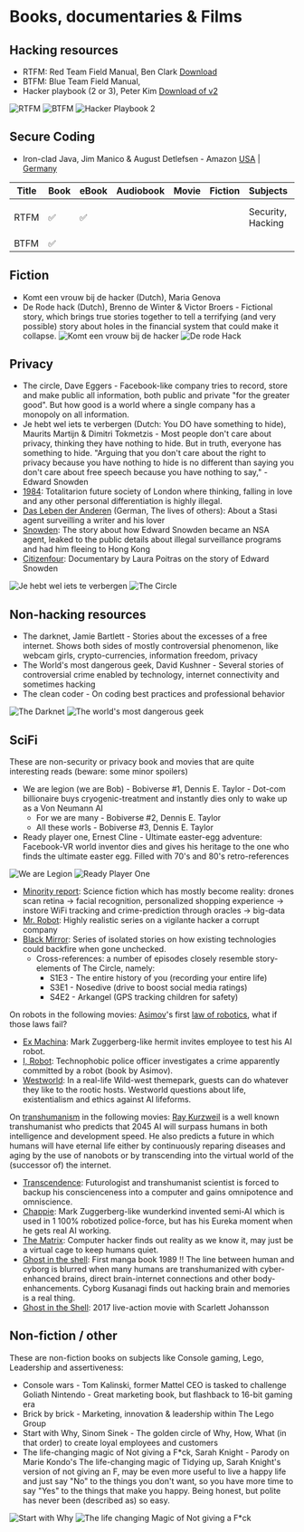 # Books, documentaries & Films


## Hacking resources
* RTFM: Red Team Field Manual, Ben Clark [Download](h)
* BTFM: Blue Team Field Manual, 
* Hacker playbook (2 or 3), Peter Kim [Download of v2](https://github.com/tanc7/hacking-books/blob/master/The%20Hacker%20Playbook%202%2C%20Practical%20Guide%20To%20Penetration%20Testing%20By%20Peter%20Kim.pdf)

![RTFM](rtfm.png)
![BTFM](btfm.png)
![Hacker Playbook 2](hacker_playbook.png)


## Secure Coding

* Iron-clad Java, Jim Manico & August Detlefsen - Amazon [USA](https://www.amazon.com/Iron-Clad-Java-Building-Secure-Applications/dp/0071835881/) | [Germany](https://www.amazon.de/Iron-Clad-Java-Building-Secure-Applications/dp/0071835881/)




| Title     | Book  | eBook | Audiobook | Movie | Fiction   | Subjects                      | Description                   | Downloads |
| --------- | ----- | ----- | --------- | ----- | --------- | ----------------------------- | ----------------------------- | --------- |
| RTFM      | ✅    | ✅    |           |       |           | Security, Hacking             | Red Team Field Manual         | [here](https://github.com/tanc7/hacking-books/blob/master/RTFM%20-%20Red%20Team%20Field%20Manual%20v3.pdf) |
| BTFM      | ✅    |       |           |       |           |



## Fiction
* Komt een vrouw bij de hacker (Dutch), Maria Genova
* De Rode hack (Dutch), Brenno de Winter & Victor Broers - Fictional story, which brings true stories together to tell a terrifying (and very possible) story about holes in the financial system that could make it collapse.
![Komt een vrouw bij de hacker](Komt_een_vrouw_bij_de_hacker.jpg)
![De rode Hack](de_rode_hack.jpg)



## Privacy
* The circle, Dave Eggers - Facebook-like company tries to record, store and make public all information, both public and private "for the greater good". But how good is a world where a single company has a monopoly on all information.
* Je hebt wel iets te verbergen (Dutch: You DO have something to hide),  Maurits Martijn & Dimitri Tokmetzis - Most people don't care about privacy, thinking they have nothing to hide. But in truth, everyone has something to hide. "Arguing that you don't care about the right to privacy because you have nothing to hide is no different than saying you don't care about free speech because you have nothing to say," - Edward Snowden
* [1984](https://www.imdb.com/title/tt0087803): Totalitarion future society of London where thinking, falling in love and any other personal differentiation is highly illegal.
* [Das Leben der Anderen](https://www.imdb.com/title/tt0405094) (German, The lives of others): About a Stasi agent surveilling a writer and his lover
* [Snowden](https://www.imdb.com/title/tt3774114): The story about how Edward Snowden became an NSA agent, leaked to the public details about illegal surveillance programs and had him fleeing to Hong Kong
* [Citizenfour](https://www.imdb.com/title/tt4044364): Documentary by Laura Poitras on the story of Edward Snowden

![Je hebt wel iets te verbergen](je_hebt_wel_iets_te_verbergen.jpg)
![The Circle](the_circle.jpg)


## Non-hacking resources
* The darknet, Jamie Bartlett - Stories about the excesses of a free internet. Shows both sides of mostly controversial phenomenon, like webcam girls, crypto-currencies, information freedom, privacy
* The World's most dangerous geek, David Kushner - Several stories of controversial crime enabled by technology, internet connectivity and sometimes hacking
* The clean coder - On coding best practices and professional behavior

![The Darknet](the_darknet.jpg) 
![The world's most dangerous geek](worlds_most_dangerous_geek.jpg) 


## SciFi
These are non-security or privacy book and movies that are quite interesting reads (beware: some minor spoilers)
* We are legion (we are Bob) - Bobiverse #1,  Dennis E. Taylor - Dot-com billionaire buys cryogenic-treatment and instantly dies only to wake up as a Von Neumann AI
  * For we are many - Bobiverse #2, Dennis E. Taylor 
  * All these worls - Bobiverse #3, Dennis E. Taylor
* Ready player one, Ernest Cline - Ultimate easter-egg adventure: Facebook-VR world inventor dies and gives his heritage to the one who finds the ultimate easter egg. Filled with 70's and 80's retro-references

![We are Legion](we_are_legion.jpg)
![Ready Player One](ready_player_one.jpg)

* [Minority report](https://www.imdb.com/title/tt0181689): Science fiction which has mostly become reality: drones scan retina -> facial recognition, personalized shopping experience -> instore WiFi tracking and crime-prediction through oracles -> big-data
* [Mr. Robot](https://www.imdb.com/title/tt4158110/): Highly realistic series on a vigilante hacker a corrupt company
* [Black Mirror](https://www.imdb.com/title/tt2085059): Series of isolated stories on how existing technologies could backfire when gone unchecked.
  * Cross-references: a number of episodes closely resemble story-elements of The Circle, namely:
    * S1E3 - The entire history of you (recording your entire life)
    * S3E1 - Nosedive (drive to boost social media ratings)
    * S4E2 - Arkangel (GPS tracking children for safety)


On robots in the following movies:
[Asimov](https://en.wikipedia.org/wiki/Isaac_Asimov)'s first [law of robotics](https://en.wikipedia.org/wiki/Three_Laws_of_Robotics), what if those laws fail?
* [Ex Machina](https://www.imdb.com/title/tt0470752): Mark Zuggerberg-like hermit invites employee to test his AI robot.
* [I, Robot](https://www.imdb.com/title/tt0343818): Technophobic police officer investigates a crime apparently committed by a robot (book by Asimov).
* [Westworld](https://www.imdb.com/title/tt0475784): In a real-life Wild-west themepark, guests can do whatever they like to the rootic hosts. Westworld questions about life, existentialism and ethics against AI lifeforms. 

On [transhumanism](https://en.wikipedia.org/wiki/Transhumanism) in the following movies:
[Ray Kurzweil](https://en.wikipedia.org/wiki/Ray_Kurzweil) is a well known transhumanist who predicts that 2045 AI will surpass humans in both intelligence and development speed. He also predicts a future in which humans
will have eternal life either by continuously reparing diseases and aging by the use of nanobots or by transcending into the virtual world of the (successor of) the internet.

* [Transcendence](https://www.imdb.com/title/tt2209764): Futurologist and transhumanist scientist is forced to backup his conscienceness into a computer and gains omnipotence and omniscience.
* [Chappie](https://www.imdb.com/title/tt1823672): Mark Zuggerberg-like wunderkind invented semi-AI which is used in 1 100% robotized police-force, but has his Eureka moment when he gets real AI working.
* [The Matrix](https://www.imdb.com/title/tt0133093): Computer hacker finds out reality as we know it, may just be a virtual cage to keep humans quiet.
* [Ghost in the shell](https://www.imdb.com/title/tt0113568): First manga book 1989 !! The line between human and cyborg is blurred when many humans are transhumanized with cyber-enhanced brains, direct brain-internet connections and other body-enhancements. Cyborg Kusanagi finds out hacking brain and memories is a real thing.
* [Ghost in the Shell](https://www.imdb.com/title/tt1219827): 2017 live-action movie with Scarlett Johansson


## Non-fiction / other
These are non-fiction books on subjects like Console gaming, Lego, Leadership and assertiveness:

* Console wars - Tom Kalinski, former Mattel CEO is tasked to challenge Goliath Nintendo - Great marketing book, but flashback to 16-bit gaming era
* Brick by brick - Marketing, innovation & leadership within The Lego Group
* Start with Why, Sinom Sinek - The golden circle of Why, How, What (in that order) to create loyal employees and customers
* The life-changing magic of Not giving a F*ck, Sarah Knight - Parody on Marie Kondo's The life-changing magic of Tidying up, Sarah Knight's version of not giving an F, may be even more useful to live a happy life and just say "No" to the things you don't want, so you have more time to say "Yes" to the things that make you happy. Being honest, but polite has never been (described as) so easy.

![Start with Why](start_with_why.jpg)
![The life changing Magic of Not giving a F*ck](not_giving_a_fuck.jpg)

